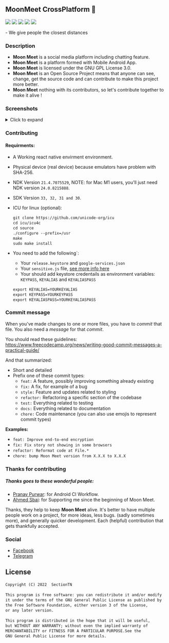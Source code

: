 ## MoonMeet CrossPlatform 🎉️

<p>
<img src="https://img.shields.io/github/contributors/MoonMeet/MoonMeet-CrossPlatform" />
<img src="https://img.shields.io/badge/license-GPL-blue.svg" />
<img src="https://visitor-badge.laobi.icu/badge?page_id=MoonMeet.MoonMeet-CrossPlatform" />
<img src="https://github.com/MoonMeet/MoonMeet-CrossPlatform/actions/workflows/android.yml/badge.svg" />
<img src="https://www.codefactor.io/repository/github/moonmeet/moonmeet-crossplatform/badge" />
</p>
- We give people the closest distances

### Description

- **Moon Meet** is a social media platform including chatting feature.
- **Moon Meet** is a platform formed with Mobile Android App.
- **Moon Meet** is licensed under the GNU GPL License 3.0.
- **Moon Meet** is an Open Source Project means that anyone can see, change, get the source code and can contribute to make this project more better.
- **Moon Meet** nothing with its contributors, so let's contribute together to make it alive !

### Screenshots
<details><summary>Click to expand</summary>
<p float="left">
<img src="assets/splash.png" alt="Splash Screen" width=325  height=800>
<img src="assets/login.png" alt="Login Screen" width=325 height=800>
<img src="assets/home.png" alt="Home Screen" width=325 height=800>
<p>
<p float="right">
<img src="assets/me.png" alt="Settings Screen" width=325 height=800>
<img src="assets/chat.png" alt="Chat Screen" width=325 height=800>
<p>
</details>

### Contributing

#### Requirments:

- A Working react native envirment environment.
- Physical device (real device) because emulators have problem with SHA-256.
- NDK Version `21.4.7075529`, NOTE: for Mac M1 users, you'll just need NDK version `24.0.8215888`.
- SDK Version `33, 32, 31 and 30`.
- ICU for linux (optional):

  ```
  git clone https://github.com/unicode-org/icu
  cd icu/icu4c
  cd source
  ./configure --prefix=/usr
  make
  sudo make install
  ```
- You need to add the following`:

  - Your `release.keystore` and `google-services.json`
  - Your `sensitive.js` file, [see more info here](/src/secrets/info.md)
  - Your should add keystore credentails as environment variables: `KEYPASS`, `KEYALIAS` and `KEYALIASPASS`
  
  ```
  export KEYALIAS=YOURKEYALIAS
  export KEYPASS=YOURKEYPASS
  export KEYALIASPASS=YOURKEYALIASPASS
  ```


### Commit message

When you've made changes to one or more files, you have to *commit* that file. You also need a *message* for that *commit*.

You should read these guidelines:
https://www.freecodecamp.org/news/writing-good-commit-messages-a-practical-guide/

And that summarized:

- Short and detailed
- Prefix one of these commit types:
  - `feat:` A feature, possibly improving something already existing
  - `fix:` A fix, for example of a bug
  - `style:` Feature and updates related to styling
  - `refactor:` Refactoring a specific section of the codebase
  - `test:` Everything related to testing
  - `docs:` Everything related to documentation
  - `chore:` Code maintenance (you can also use emojis to represent commit types)

**Examples:**

- `feat: Improve end-to-end encryption `
- `fix: Fix story not showing in some browsers`
- `refactor: Reformat code at File.*`
- `chore: bump Moon Meet version from X.X.X to X.X.X `

### Thanks for contributing

##### Thanks goes to these wonderful people:

- [Pranav Purwar](https://github.com/PranavPurwar): for Android CI Workflow.
- [Ahmed Sbai](https://github.com/sbaiahmed1): for Supporting me since the beginning of Moon Meet.

Thanks, they help to keep **Moon Meet** alive. It's better to have multiple people work on a project, for more ideas, less bugs. (sadly sometimes more), and generally quicker development. Each (helpful) contribution that gets thankfully accepted.

### Social

- [Facebook](https://www.facebook.com/moonmeetofficial)
- [Telegram](https://t.me/MoonMeet)

## License

```
Copyright (C) 2022  SectionTN

This program is free software: you can redistribute it and/or modify
it under the terms of the GNU General Public License as published by
the Free Software Foundation, either version 3 of the License, 
or any later version.

This program is distributed in the hope that it will be useful,
but WITHOUT ANY WARRANTY; without even the implied warranty of
MERCHANTABILITY or FITNESS FOR A PARTICULAR PURPOSE.See the
GNU General Public License for more details.
```
